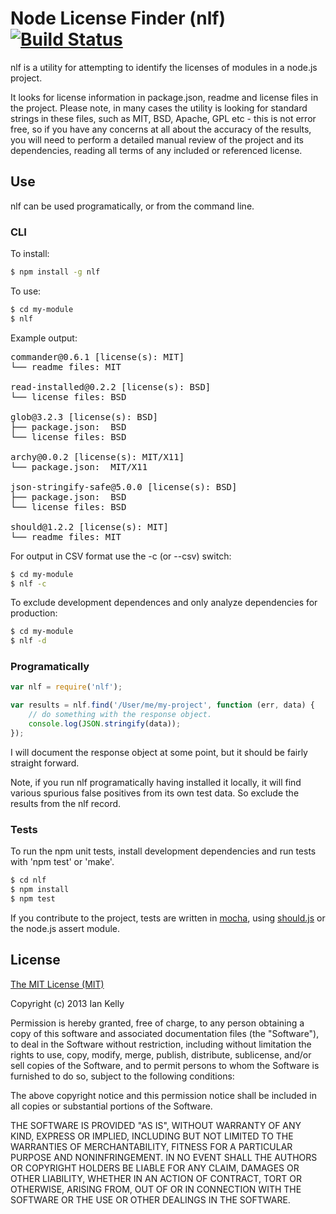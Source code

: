 <!-- @@NLF-IGNORE@@ -->

# Node License Finder (nlf) [![Build Status](https://secure.travis-ci.org/iandotkelly/nlf.png)](http://travis-ci.org/iandotkelly/nlf)

nlf is a utility for attempting to identify the licenses of modules in a node.js project.

It looks for license information in package.json, readme and license files in the project.  Please note, in many cases
the utility is looking
for standard strings in these files, such as MIT, BSD, Apache, GPL etc - this is not error free, so if you have any 
concerns at all about the accuracy of the results, you will need to perform a detailed manual review of the project
and its dependencies, reading all terms of any included or referenced license.

## Use

nlf can be used programatically, or from the command line.

### CLI

To install:

```sh
$ npm install -g nlf

```

To use:

```sh
$ cd my-module
$ nlf
```

Example output:
<pre>
commander@0.6.1 [license(s): MIT]
└── readme files: MIT

read-installed@0.2.2 [license(s): BSD]
└── license files: BSD

glob@3.2.3 [license(s): BSD]
├── package.json:  BSD
└── license files: BSD

archy@0.0.2 [license(s): MIT/X11]
└── package.json:  MIT/X11

json-stringify-safe@5.0.0 [license(s): BSD]
├── package.json:  BSD
└── license files: BSD

should@1.2.2 [license(s): MIT]
└── readme files: MIT
</pre>

For output in CSV format use the -c (or --csv) switch:

```sh
$ cd my-module
$ nlf -c
```

To exclude development dependences and only analyze dependencies for production:

```sh
$ cd my-module
$ nlf -d
```

### Programatically

```javascript
var nlf = require('nlf');

var results = nlf.find('/User/me/my-project', function (err, data) {
	// do something with the response object.
	console.log(JSON.stringify(data));
});
```

I will document the response object at some point, but it should be fairly straight forward.

Note, if you run nlf programatically having installed it locally, it will find various spurious false positives from its own test data. So exclude the results from the nlf record.


### Tests

To run the npm unit tests, install development dependencies and run tests with 'npm test' or 'make'.

```sh
$ cd nlf
$ npm install
$ npm test
```
If you contribute to the project, tests are written in [mocha](http://visionmedia.github.com/mocha/), using [should.js](https://github.com/visionmedia/should.js/) or the node.js assert module.

## License

[The MIT License (MIT)](http://opensource.org/licenses/MIT)

Copyright (c) 2013 Ian Kelly

Permission is hereby granted, free of charge, to any person obtaining a copy
of this software and associated documentation files (the "Software"), to deal
in the Software without restriction, including without limitation the rights
to use, copy, modify, merge, publish, distribute, sublicense, and/or sell
copies of the Software, and to permit persons to whom the Software is
furnished to do so, subject to the following conditions:

The above copyright notice and this permission notice shall be included in
all copies or substantial portions of the Software.

THE SOFTWARE IS PROVIDED "AS IS", WITHOUT WARRANTY OF ANY KIND, EXPRESS OR
IMPLIED, INCLUDING BUT NOT LIMITED TO THE WARRANTIES OF MERCHANTABILITY,
FITNESS FOR A PARTICULAR PURPOSE AND NONINFRINGEMENT. IN NO EVENT SHALL THE
AUTHORS OR COPYRIGHT HOLDERS BE LIABLE FOR ANY CLAIM, DAMAGES OR OTHER
LIABILITY, WHETHER IN AN ACTION OF CONTRACT, TORT OR OTHERWISE, ARISING FROM,
OUT OF OR IN CONNECTION WITH THE SOFTWARE OR THE USE OR OTHER DEALINGS IN
THE SOFTWARE.

